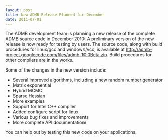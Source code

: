 ```yaml
---
layout: post
title: New ADMB Release Planned for December 
date: 2011-07-01
---
```


The ADMB development team is planning a new release of the complete
ADMB source code in December 2010. A preliminary version of the new
release is now ready for testing by users. The source code, along with
build procedures for linux/gcc and windows/vcc, is available at
http://admb-project.googlecode.com/files/admb-10.0Beta.zip. Build
procedures for other compilers are in the works.

Some of the changes in the new version include:

*  Several improved algorithms, including a new random number generator
*  Matrix exponential
*  Hybrid MCMC
*  Sparse Hessian
*  More examples
*  Support for Intel C++ compiler
*  Added configure script for linux
*  Various bug fixes and improvements
*  More complete API documentatiom

You can help out by testing this new code on your applications.

